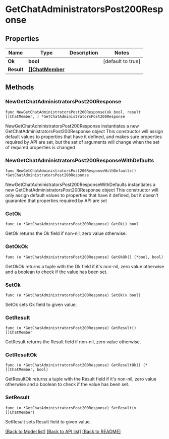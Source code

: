 # GetChatAdministratorsPost200Response

## Properties

Name | Type | Description | Notes
------------ | ------------- | ------------- | -------------
**Ok** | **bool** |  | [default to true]
**Result** | [**[]ChatMember**](ChatMember.md) |  | 

## Methods

### NewGetChatAdministratorsPost200Response

`func NewGetChatAdministratorsPost200Response(ok bool, result []ChatMember, ) *GetChatAdministratorsPost200Response`

NewGetChatAdministratorsPost200Response instantiates a new GetChatAdministratorsPost200Response object
This constructor will assign default values to properties that have it defined,
and makes sure properties required by API are set, but the set of arguments
will change when the set of required properties is changed

### NewGetChatAdministratorsPost200ResponseWithDefaults

`func NewGetChatAdministratorsPost200ResponseWithDefaults() *GetChatAdministratorsPost200Response`

NewGetChatAdministratorsPost200ResponseWithDefaults instantiates a new GetChatAdministratorsPost200Response object
This constructor will only assign default values to properties that have it defined,
but it doesn't guarantee that properties required by API are set

### GetOk

`func (o *GetChatAdministratorsPost200Response) GetOk() bool`

GetOk returns the Ok field if non-nil, zero value otherwise.

### GetOkOk

`func (o *GetChatAdministratorsPost200Response) GetOkOk() (*bool, bool)`

GetOkOk returns a tuple with the Ok field if it's non-nil, zero value otherwise
and a boolean to check if the value has been set.

### SetOk

`func (o *GetChatAdministratorsPost200Response) SetOk(v bool)`

SetOk sets Ok field to given value.


### GetResult

`func (o *GetChatAdministratorsPost200Response) GetResult() []ChatMember`

GetResult returns the Result field if non-nil, zero value otherwise.

### GetResultOk

`func (o *GetChatAdministratorsPost200Response) GetResultOk() (*[]ChatMember, bool)`

GetResultOk returns a tuple with the Result field if it's non-nil, zero value otherwise
and a boolean to check if the value has been set.

### SetResult

`func (o *GetChatAdministratorsPost200Response) SetResult(v []ChatMember)`

SetResult sets Result field to given value.



[[Back to Model list]](../README.md#documentation-for-models) [[Back to API list]](../README.md#documentation-for-api-endpoints) [[Back to README]](../README.md)


